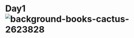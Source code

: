# Day1![background-books-cactus-2623828](https://user-images.githubusercontent.com/73900129/209805466-1b9cf54e-21ac-4e80-8f10-d4c3a0e329b4.jpg)
